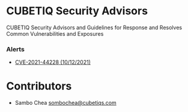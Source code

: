 # CUBETIQ Security Advisors
CUBETIQ Security Advisors and Guidelines for Response and Resolves Common Vulnerabilities and Exposures

### Alerts
- [CVE-2021-44228 (10/12/2021)](https://github.com/CUBETIQ/cubetiq-security-guideline/blob/main/cve-2021-44228.md)

# Contributors
- Sambo Chea <sombochea@cubetiqs.com>
